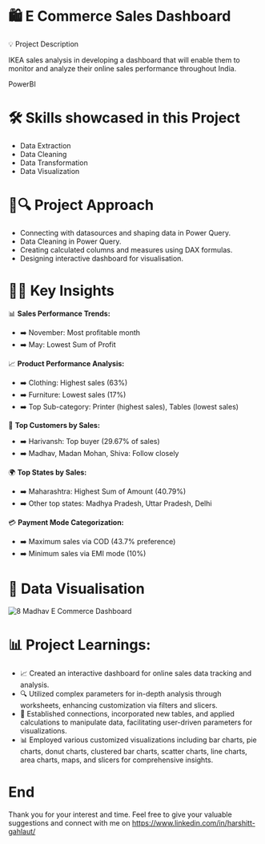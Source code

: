 # 🛍️ E Commerce Sales Dashboard

💡 Project Description

IKEA sales analysis in developing a dashboard that will enable them to monitor and analyze their online sales performance throughout India.

PowerBI

# 🛠️ Skills showcased in this Project

- Data Extraction
- Data Cleaning
- Data Transformation
- Data Visualization


# 📅🔍 Project Approach

- Connecting with datasources and shaping data in Power Query.
- Data Cleaning in Power Query.
- Creating calculated columns and measures using DAX formulas.
- Designing interactive dashboard for visualisation.

# 🧠💡 Key Insights

📊 **Sales Performance Trends:**
   - ➡️ November: Most profitable month
   - ➡️ May: Lowest Sum of Profit

📈 **Product Performance Analysis:**
   - ➡️ Clothing: Highest sales (63%)
   - ➡️ Furniture: Lowest sales (17%)
   - ➡️ Top Sub-category: Printer (highest sales), Tables (lowest sales)

👫 **Top Customers by Sales:**
   - ➡️ Harivansh: Top buyer (29.67% of sales)
   - ➡️ Madhav, Madan Mohan, Shiva: Follow closely

🌍 **Top States by Sales:**
   - ➡️ Maharashtra: Highest Sum of Amount (40.79%)
   - ➡️ Other top states: Madhya Pradesh, Uttar Pradesh, Delhi

💳 **Payment Mode Categorization:**
   - ➡️ Maximum sales via COD (43.7% preference)
   - ➡️ Minimum sales via EMI mode (10%)


# 📸 Data Visualisation

![8 Madhav E Commerce Dashboard](https://github.com/harshitgahlaut/Madhav_E_Commerce_Sales_Dashboard_PowerBI/assets/142779836/5484d4a3-a38a-4ac5-b1c0-72ded002c12c)

# 📊 **Project Learnings:**
- 📈 Created an interactive dashboard for online sales data tracking and analysis.
- 🔍 Utilized complex parameters for in-depth analysis through worksheets, enhancing customization via filters and slicers.
- 🔄 Established connections, incorporated new tables, and applied calculations to manipulate data, facilitating user-driven parameters for visualizations.
- 📊 Employed various customized visualizations including bar charts, pie charts, donut charts, clustered bar charts, scatter charts, line charts, area charts, maps, and slicers for comprehensive insights.

# End
Thank you for your interest and time. Feel free to give your valuable suggestions and connect with me on https://www.linkedin.com/in/harshitt-gahlaut/


